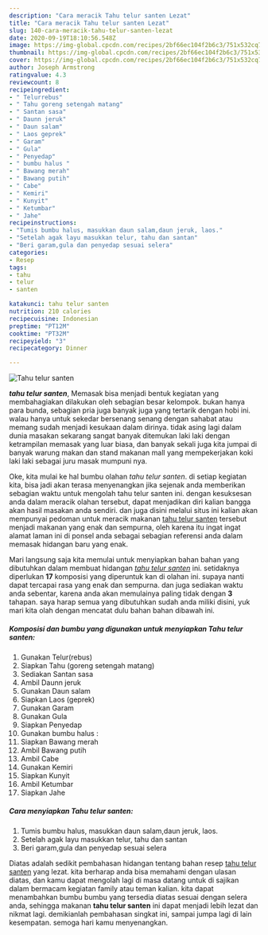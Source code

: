 ```yaml
---
description: "Cara meracik Tahu telur santen Lezat"
title: "Cara meracik Tahu telur santen Lezat"
slug: 140-cara-meracik-tahu-telur-santen-lezat
date: 2020-09-19T18:10:56.548Z
image: https://img-global.cpcdn.com/recipes/2bf66ec104f2b6c3/751x532cq70/tahu-telur-santen-foto-resep-utama.jpg
thumbnail: https://img-global.cpcdn.com/recipes/2bf66ec104f2b6c3/751x532cq70/tahu-telur-santen-foto-resep-utama.jpg
cover: https://img-global.cpcdn.com/recipes/2bf66ec104f2b6c3/751x532cq70/tahu-telur-santen-foto-resep-utama.jpg
author: Joseph Armstrong
ratingvalue: 4.3
reviewcount: 8
recipeingredient:
- " Telurrebus"
- " Tahu goreng setengah matang"
- " Santan sasa"
- " Daunn jeruk"
- " Daun salam"
- " Laos geprek"
- " Garam"
- " Gula"
- " Penyedap"
- " bumbu halus "
- " Bawang merah"
- " Bawang putih"
- " Cabe"
- " Kemiri"
- " Kunyit"
- " Ketumbar"
- " Jahe"
recipeinstructions:
- "Tumis bumbu halus, masukkan daun salam,daun jeruk, laos."
- "Setelah agak layu masukkan telur, tahu dan santan"
- "Beri garam,gula dan penyedap sesuai selera"
categories:
- Resep
tags:
- tahu
- telur
- santen

katakunci: tahu telur santen 
nutrition: 210 calories
recipecuisine: Indonesian
preptime: "PT12M"
cooktime: "PT32M"
recipeyield: "3"
recipecategory: Dinner

---
```



![Tahu telur santen](https://img-global.cpcdn.com/recipes/2bf66ec104f2b6c3/751x532cq70/tahu-telur-santen-foto-resep-utama.jpg)

<b><i>tahu telur santen</i></b>, Memasak bisa menjadi bentuk kegiatan yang membahagiakan dilakukan oleh sebagian besar kelompok. bukan hanya para bunda, sebagian pria juga banyak juga yang tertarik dengan hobi ini. walau hanya untuk sekedar bersenang senang dengan sahabat atau memang sudah menjadi kesukaan dalam dirinya. tidak asing lagi dalam dunia masakan sekarang sangat banyak ditemukan laki laki dengan ketrampilan memasak yang luar biasa, dan banyak sekali juga kita jumpai di banyak warung makan dan stand makanan mall yang mempekerjakan koki laki laki sebagai juru masak mumpuni nya.



Oke, kita mulai ke hal bumbu olahan <i>tahu telur santen</i>. di setiap kegiatan kita, bisa jadi akan terasa menyenangkan jika sejenak anda memberikan sebagian waktu untuk mengolah tahu telur santen ini. dengan kesuksesan anda dalam meracik olahan tersebut, dapat menjadikan diri kalian bangga akan hasil masakan anda sendiri. dan juga disini melalui situs ini kalian akan mempunyai pedoman untuk meracik makanan <u>tahu telur santen</u> tersebut menjadi makanan yang enak dan sempurna, oleh karena itu ingat ingat alamat laman ini di ponsel anda sebagai sebagian referensi anda dalam memasak hidangan baru yang enak.


Mari langsung saja kita memulai untuk menyiapkan bahan bahan yang dibutuhkan dalam membuat hidangan <u><i>tahu telur santen</i></u> ini. setidaknya diperlukan <b>17</b> komposisi yang diperuntuk kan di olahan ini. supaya nanti dapat tercapai rasa yang enak dan sempurna. dan juga sediakan waktu anda sebentar, karena anda akan memulainya paling tidak dengan <b>3</b> tahapan. saya harap semua yang dibutuhkan sudah anda miliki disini, yuk mari kita olah dengan mencatat dulu bahan bahan dibawah ini.

<!--inarticleads1-->

##### Komposisi dan bumbu yang digunakan untuk menyiapkan Tahu telur santen:

1. Gunakan  Telur(rebus)
1. Siapkan  Tahu (goreng setengah matang)
1. Sediakan  Santan sasa
1. Ambil  Daunn jeruk
1. Gunakan  Daun salam
1. Siapkan  Laos (geprek)
1. Gunakan  Garam
1. Gunakan  Gula
1. Siapkan  Penyedap
1. Gunakan  bumbu halus :
1. Siapkan  Bawang merah
1. Ambil  Bawang putih
1. Ambil  Cabe
1. Gunakan  Kemiri
1. Siapkan  Kunyit
1. Ambil  Ketumbar
1. Siapkan  Jahe




<!--inarticleads2-->

##### Cara menyiapkan Tahu telur santen:

1. Tumis bumbu halus, masukkan daun salam,daun jeruk, laos.
1. Setelah agak layu masukkan telur, tahu dan santan
1. Beri garam,gula dan penyedap sesuai selera




Diatas adalah sedikit pembahasan hidangan tentang bahan resep <u>tahu telur santen</u> yang lezat. kita berharap anda bisa memahami dengan ulasan diatas, dan kamu dapat mengolah lagi di masa datang untuk di sajikan dalam bermacam kegiatan family atau teman kalian. kita dapat menambahkan bumbu bumbu yang tersedia diatas sesuai dengan selera anda, sehingga makanan <b>tahu telur santen</b> ini dapat menjadi lebih lezat dan nikmat lagi. demikianlah pembahasan singkat ini, sampai jumpa lagi di lain kesempatan. semoga hari kamu menyenangkan.
